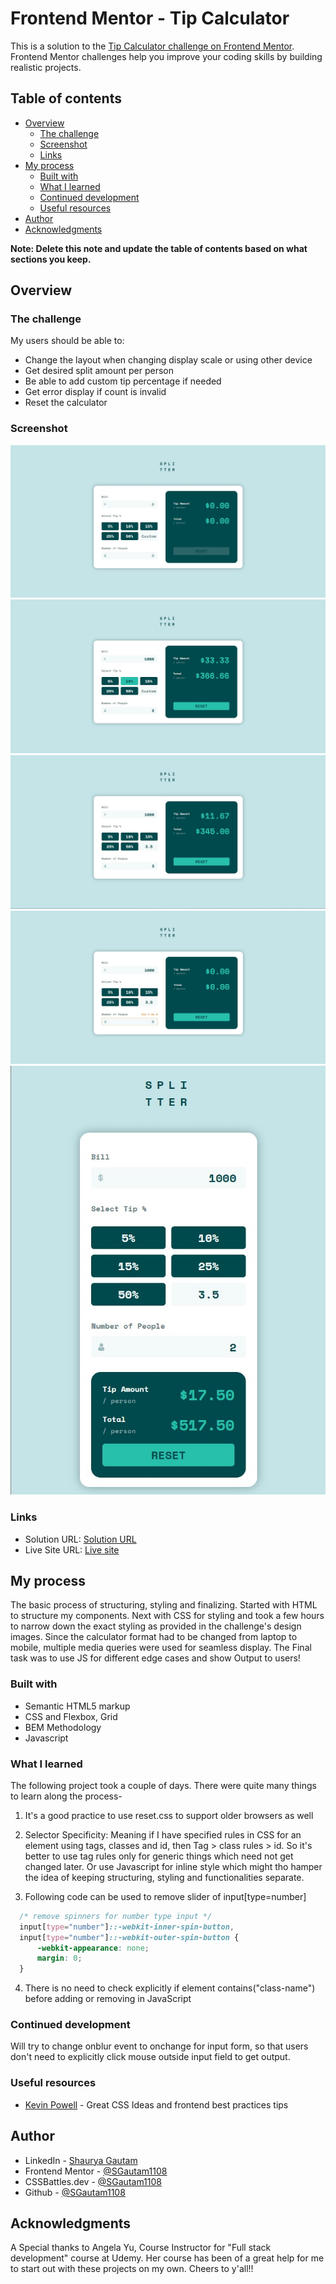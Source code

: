 # Frontend Mentor - Tip Calculator

This is a solution to the [Tip Calculator challenge on Frontend Mentor](https://www.frontendmentor.io/challenges/tip-calculator-app-ugJNGbJUX). Frontend Mentor challenges help you improve your coding skills by building realistic projects. 

## Table of contents

- [Overview](#overview)
  - [The challenge](#the-challenge)
  - [Screenshot](#screenshot)
  - [Links](#links)
- [My process](#my-process)
  - [Built with](#built-with)
  - [What I learned](#what-i-learned)
  - [Continued development](#continued-development)
  - [Useful resources](#useful-resources)
- [Author](#author)
- [Acknowledgments](#acknowledgments)

**Note: Delete this note and update the table of contents based on what sections you keep.**

## Overview

### The challenge

My users should be able to:

- Change the layout when changing display scale or using other device
- Get desired split amount per person
- Be able to add custom tip percentage if needed
- Get error display if count is invalid
- Reset the calculator

### Screenshot

![Laptop View + Disabled](screenshots/screenshot-1.jpg)
![Inputs Entered](screenshots/screenshot-2.jpg)
![Custom Tip](screenshots/screenshot-3.jpg)
![Invalid Count](screenshots/screenshot-4.jpg)
![Mobile View](screenshots/screenshot-5.jpg)



### Links

- Solution URL: [Solution URL](https://github.com/SGautam1108/Tip-Calculator)
- Live Site URL: [Live site](https://sgautam1108.github.io/Tip-Calculator/)

## My process

The basic process of structuring, styling and finalizing.
Started with HTML to structure my components.
Next with CSS for styling and took a few hours to narrow down the exact styling as provided in the challenge's design images.
Since the calculator format had to be changed from laptop to mobile, multiple media queries were used for seamless display.
The Final task was to use JS for different edge cases and show Output to users!

### Built with

- Semantic HTML5 markup
- CSS and Flexbox, Grid
- BEM Methodology
- Javascript

### What I learned

The following project took a couple of days. There were quite many things to learn along the process-

1) It's a good practice to use reset.css to support older browsers as well

2) Selector Specificity: Meaning if I have specified rules in CSS for an element using tags, classes and id, then Tag > class rules > id. 
So it's better to use tag rules only for generic things which need not get changed later. Or use Javascript for inline style which might tho hamper the idea of keeping structuring, styling and functionalities separate.

3) Following code can be used to remove slider of input[type=number]

```css
  /* remove spinners for number type input */
  input[type="number"]::-webkit-inner-spin-button,
  input[type="number"]::-webkit-outer-spin-button {
      -webkit-appearance: none;
      margin: 0;
  }
```

4) There is no need to check explicitly if element contains("class-name") before adding or removing in JavaScript


### Continued development

Will try to change onblur event to onchange for input form, so that users don't need to explicitly click mouse outside input field to get output.

### Useful resources

- [Kevin Powell](https://www.youtube.com/channel/UCJZv4d5rbIKd4QHMPkcABCw) - Great CSS Ideas and frontend best practices tips


## Author

- LinkedIn - [Shaurya Gautam](https://www.linkedin.com/in/sgautam1108/)
- Frontend Mentor - [@SGautam1108](https://www.frontendmentor.io/profile/SGautam1108)
- CSSBattles.dev - [@SGautam1108](https://cssbattle.dev/player/sgautam1108)
- Github - [@SGautam1108](https://github.com/SGautam1108/)


## Acknowledgments

A Special thanks to Angela Yu, Course Instructor for "Full stack development" course at Udemy. Her course has been of a great help for me to start out with these projects on my own. Cheers to y'all!!

